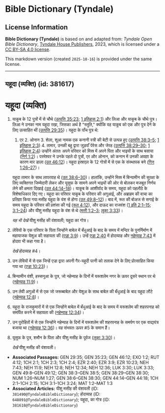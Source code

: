 # Bible Dictionary (Tyndale)

## License Information

**Bible Dictionary (Tyndale)** is based on and adapted from: _Tyndale Open Bible Dictionary_, [Tyndale House Publishers](https://tyndaleopenresources.com/), 2023, which is licensed under a [CC BY-SA 4.0 license](https://creativecommons.org/licenses/by-sa/4.0/legalcode.en).

This markdown version (created `2025-10-16`) is provided under the same license.



--------------------------------

## यहूदा (व्यक्ति) (id: 381617)

यहूदा (व्यक्ति)
===============

1. याकूब के 12 पुत्रों में से चौथे ([उत्पत्ति 35:23](https://ref.ly/Gen35:23); [1 इतिहास 2:1](https://ref.ly/1Chr2:1)) और लिआ और याकूब के चौथे पुत्र। लिआ ने उनका नाम यहूदा रखा, जिसका अर्थ है "स्तुति," क्योंकि वह याकूब को एक और पुत्र देने के लिए उत्साहित थीं ([उत्पत्ति 29:35](https://ref.ly/Gen29:35))। यहूदा के पाँच पुत्र थे:

    1. एर
        2. ओनान
        3. शेला, शूआ नामक एक कनानी स्त्री की बेटी से उत्पन्न हुए ([उत्पत्ति 38:3–5](https://ref.ly/Gen38:3-Gen38:5); [1 इतिहास 2:3](https://ref.ly/1Chr2:3))
        4. तामार, उनकी बहू द्वारा जुड़वाँ पेरेस और जेरह ([उत्पत्ति 38:29–30](https://ref.ly/Gen38:29-Gen38:30); [1 इतिहास 2:4](https://ref.ly/1Chr2:4))
        उन्होंने अंततः अपने परिवार को मिस्र में अपने पिता और भाइयों के साथ बसाया ([निर्ग 1:2](https://ref.ly/Exod1:2))। परमेश्वर ने उनके पहले दो पुत्रों, एर और ओनान, को कनान में उनकी अवज्ञा के कारण मार डाला ([उत 46:12](https://ref.ly/Gen46:12))। यहूदा इस्राएल के 12 गोत्रों में से एक के संस्थापक बने ([गिन 1:26–27](https://ref.ly/Num1:26-Num1:27))।

    यहूदा तामार के साथ लापरवाह थे ([उत 38:6–30](https://ref.ly/Gen38:6-Gen38:30))। हालांकि, उन्होंने मिस्र में बिन्यामीन की सुरक्षा के लिए व्यक्तिगत जिम्मेदारी लेकर और यूसुफ के सामने अपने भाइयों की ओर से बोलकर मजबूत निर्णय लेने की क्षमता दिखाई ([उत 44:14–18](https://ref.ly/Gen44:14-Gen44:18))। याकूब के आशीर्वाद के समय, यहूदा को पहलौठे के विशेषाधिकार दिए गए। यहूदा का परिवार याकूब के परिवार की अगुआई, और अब्राहम की वाचा का प्रतिज्ञा किया गया मसीह यहूदा के वंश से होगा ([उत 49:8–12](https://ref.ly/Gen49:8-Gen49:12))। बाद में, रूत की बोअज से सगाई के समय यहूदा के परिवार की प्रशंसा की गई ([रूत 4:12](https://ref.ly/Ruth4:12)), और दाऊद का राजवंश ([1 इति 2:1–15](https://ref.ly/1Chr2:1-1Chr2:15); [3:1–24](https://ref.ly/1Chr3:1-1Chr3:24)) और यीशु मसीह यहूदा के वंश से थे ([मत्ती 1:2–3](https://ref.ly/Matt1:2-Matt1:3); [लूका 3:33](https://ref.ly/Luke3:33))।

    *यह भी देखें* यीशु मसीह की वंशावली; यहूदा का गोत्र।

2. लेवियों के एक परिवार के पिता जिन्होंने बाबेल में बँधुआई के बाद के समय में मन्दिर के पुनर्निर्माण में महायाजक येशुअ की सहायता की ([एज्रा 3:9](https://ref.ly/Ezra3:9))। उन्हें [एज्रा 2:40](https://ref.ly/Ezra2:40) में होदव्याह और [नहेम्याह 7:43](https://ref.ly/Neh7:43) में होदवा भी कहा गया है।

    *देखें* होदव्याह \#4।

3. उन लेवियों में से एक जिन्हें एज्रा द्वारा अपनी गैर\-यहूदी पत्नी को तलाक देने के लिए प्रोत्साहित किया गया था ([एज्रा 10:23](https://ref.ly/Ezra10:23))।
4. बिन्यामीन वंशी, हस्सनूआ के पुत्र, जो नहेम्याह के दिनों में यरूशलेम नगर के ऊपर दूसरे स्थान पर थे ([नहेम्याह 11:9](https://ref.ly/Neh11:9))।
5. उन लेवी अगुओं में से एक जो जरूब्बाबेल और येशुअ के साथ बाबेल की बँधुआई के बाद यहूदा लौटे ([नहेम्याह 12:8](https://ref.ly/Neh12:8))।
6. यहूदा के राजकुमारों में से एक जिन्होंने बाबेल में बँधुआई के बाद के समय में यरूशलेम की शहरपनाह को समर्पित करने में सहायता की ([नहेम्याह 12:34](https://ref.ly/Neh12:34))।
7. उन पुरोहितों में से एक जिन्होंने नहेम्याह के दिनों में यरूशलेम की शहरपनाह के समर्पण पर एक वाद्ययंत्र बजाया था ([नहेम्याह 12:36](https://ref.ly/Neh12:36))। वह संभवतः ऊपर \#5 के समान हैं।
8. यूसुफ के पुत्र, शमौन के पिता और यीशु मसीह के पूर्वज ([लूका 3:30](https://ref.ly/Luke3:30))।

    *देखें* यीशु मसीह की वंशावली।

* **Associated Passages:** GEN 29:35; GEN 35:23; GEN 46:12; EXO 1:2; RUT 4:12; 1CH 2:1; 1CH 2:3; 1CH 2:4; EZR 2:40; EZR 3:9; EZR 10:23; NEH 7:43; NEH 11:9; NEH 12:8; NEH 12:34; NEH 12:36; LUK 3:30; LUK 3:33; GEN 49:8–GEN 49:12; GEN 38:3–GEN 38:5; GEN 38:29–GEN 38:30; NUM 1:26–NUM 1:27; GEN 38:6–GEN 38:30; GEN 44:14–GEN 44:18; 1CH 2:1–1CH 2:15; 1CH 3:1–1CH 3:24; MAT 1:2–MAT 1:3
* **Associated Articles:** यीशु मसीह की वंशावली (ID: `381490@TyndaleBibleDictionary`); होदव्याह (ID: `648891@TyndaleBibleDictionary`); यहूदा, का गोत्र  (ID: `381618@TyndaleBibleDictionary`)

